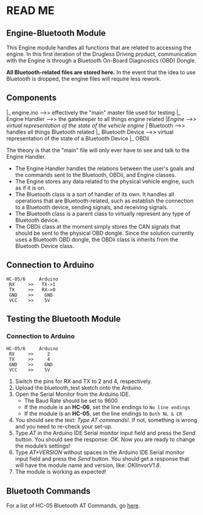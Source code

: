 # READ ME
## Engine-Bluetooth Module
This Engine module handles all functions that are related to accessing the engine. In this first iteration of the Drugless Driving product, communication with the Engine is through a Bluetooth On-Board Diagnostics (OBD) Dongle. 

**All Bluetooth-related files are stored here.** In the event that the idea to use Bluetooth is dropped, the engine files will require less rework.

## Components
  |_ engine.ino               -->> effectively the "main" master file used for testing
    |_ Engine Handler         -->> the gatekeeper to all things engine related
      |_Engine                -->> virtual representation of the state of the vehicle engine
        |_ Bluetooth          -->> handles all things Bluetooth related
          |_ Bluetooth Device -->> virtual representation of the state of a Bluetooth Device
            |_ OBDii

The theory is that the "main" file will only ever have to see and talk to the Engine Handler. 
- The Engine Handler handles the relations between the user's goals and the commands sent to the Bluetooth, OBDii, and Engine classes.
- The Engine stores any data related to the physical vehicle engine, such as if it is on. 
- The Bluetooth class is a sort of handler of its own. It handles all operations that are Bluetooth-related, such as establish the connection to a Bluetooth device, sending signals, and receiving signals. 
- The Bluetooth class is a parent class to virtually represent any type of Bluetooth device.
- The OBDii class at the moment simply stores the CAN signals that should be sent to the physical OBD dongle. Since the solution currently uses a Bluetooth OBD dongle, the OBDii class is inherits from the Bluetooth Device class. 

## Connection to Arduino
	HC-05/6     Arduino
	 RX     >>   TX->1
	 TX     >>   RX->0
	 GND    >>    GND
	 VCC    >>    5V

## Testing the Bluetooth Module
### Connection to Arduino
	HC-05/6     Arduino
	 RX     >>     2
	 TX     >>     4
	 GND    >>    GND
	 VCC    >>    5V
1. Switch the pins for RX and TX to 2 and 4, respectively.
2. Upload the bluetooth_test sketch onto the Arduino. 
3. Open the Serial Monitor from the Arduino IDE.
	* The Baud Rate should be set to 9600.
	* If the module is an **HC-06**, set the line endings to `No line endings`
	* If the module is an **HC-05**, set the line endings to `Both NL & CR`
4. You should see the text: *Type AT commands!*. If not, something is wrong and you need to re-check your set-up.
5. Type *AT* in the Arduino IDE Serial monitor input field and press the _Send_ button. You should see the response: *OK*. Now you are ready to change the module’s settings!
6. Type *AT+VERSION* without spaces in the Arduino IDE Serial monitor input field and press the _Send_ button. You should get a response that will have the module name and version, like: *OKlinvorV1.8*.
7. The module is working as expected!

## Bluetooth Commands
For a list of HC-05 Bluetooth AT Commands, go [here]( https://www.teachmemicro.com/hc-05-bluetooth-command-list/).
